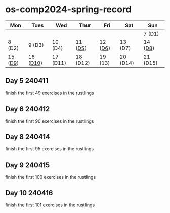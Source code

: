 # os-comp2024-spring-record

| Mon                  | Tues                 | Wed                  | Thur                 | Fri                  | Sat                  | Sun                  |
|----------------------|----------------------|----------------------|----------------------|----------------------|----------------------|----------------------|
|                      |                      |                      |                      |                      |                      |7 (D1)                |
|8 (D2)                |9 (D3)                |10 (D4)               | 11 ([D5](#day-5-240411)) |12 ([D6](#day-5-240412)) |13   (D7)   |14 ([D8](#day-5-240414))                   |
|15 ([D9](#day-9-240415))  |16 ([D10](#day-10-240416))                |17 (D11)               | 18 (D12) |19 (13) |20   (D14)   |21 (D15)                   |



## Day 5 240411
finish the first 49 exercises in the rustlings 

## Day 6 240412
finish the first 90 exercises in the rustlings 

## Day 8 240414
finish the first 95 exercises in the rustlings 

## Day 9 240415
finish the first 100 exercises in the rustlings 

## Day 10 240416
finish the first 101 exercises in the rustlings 
